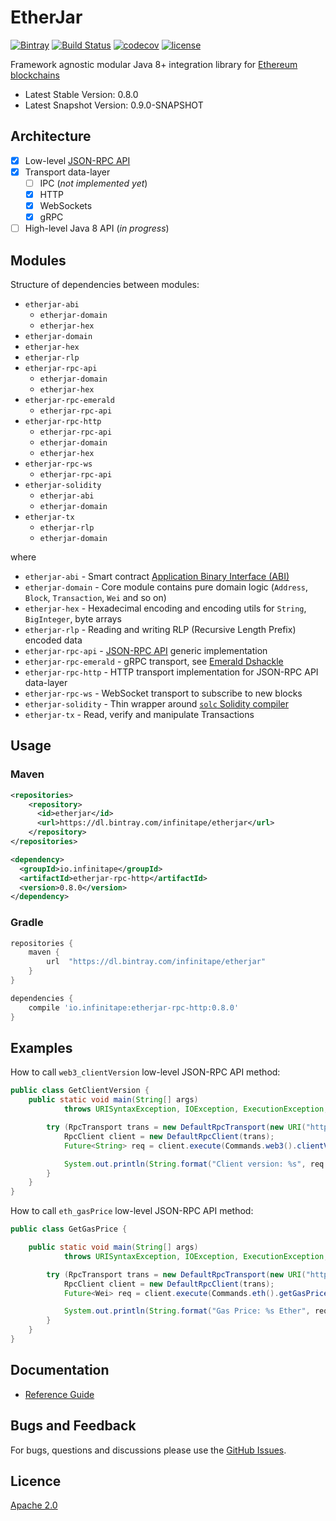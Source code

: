 # EtherJar

[![Bintray](https://img.shields.io/bintray/v/infinitape/etherjar/etherjar-domain.svg)](https://bintray.com/infinitape/etherjar)
[![Build Status](https://travis-ci.org/Infinitape/etherjar.svg?branch=master)](https://travis-ci.org/Infinitape/etherjar)
[![codecov](https://codecov.io/gh/Infinitape/etherjar/branch/master/graph/badge.svg)](https://codecov.io/gh/Infinitape/etherjar)
[![license](https://img.shields.io/github/license/infinitape/etherjar.svg?maxAge=2592000)](https://github.com/infinitape/etherjar/blob/master/LICENSE)

Framework agnostic modular Java 8+ integration library for [Ethereum blockchains](https://www.ethereum.org)

- Latest Stable Version: 0.8.0
- Latest Snapshot Version: 0.9.0-SNAPSHOT

## Architecture

* [x] Low-level [JSON-RPC API](https://github.com/ethereum/wiki/wiki/JSON-RPC)
* [x] Transport data-layer 
  * [ ] IPC (_not implemented yet_)  
  * [x] HTTP
  * [x] WebSockets
  * [x] gRPC
* [ ] High-level Java 8 API (_in progress_)

## Modules

Structure of dependencies between modules:

* `etherjar-abi`
  * `etherjar-domain`
  * `etherjar-hex`
* `etherjar-domain`
* `etherjar-hex`  
* `etherjar-rlp`
* `etherjar-rpc-api`  
  * `etherjar-domain`
  * `etherjar-hex`
* `etherjar-rpc-emerald`
  * `etherjar-rpc-api`
* `etherjar-rpc-http`
  * `etherjar-rpc-api`
  * `etherjar-domain`
  * `etherjar-hex`
* `etherjar-rpc-ws`  
  * `etherjar-rpc-api`
* `etherjar-solidity`
  * `etherjar-abi`
  * `etherjar-domain`
* `etherjar-tx`
  * `etherjar-rlp`
  * `etherjar-domain`

where

* `etherjar-abi` - Smart contract [Application Binary Interface (ABI)](https://github.com/ethereum/wiki/wiki/Ethereum-Contract-ABI)
* `etherjar-domain` - Core module contains pure domain logic (`Address`, `Block`, `Transaction`, `Wei` and so on)
* `etherjar-hex` - Hexadecimal encoding and encoding utils for `String`, `BigInteger`, byte arrays
* `etherjar-rlp` - Reading and writing RLP (Recursive Length Prefix) encoded data 
* `etherjar-rpc-api` - [JSON-RPC API](https://github.com/ethereum/wiki/wiki/JSON-RPC) generic implementation
* `etherjar-rpc-emerald` - gRPC transport, see [Emerald Dshackle](https://github.com/emeraldpay/dshackle)
* `etherjar-rpc-http` - HTTP transport implementation for JSON-RPC API data-layer
* `etherjar-rpc-ws` - WebSocket transport to subscribe to new blocks
* `etherjar-solidity` - Thin wrapper around [`solc` Solidity compiler](https://github.com/ethereum/solidity)
* `etherjar-tx` - Read, verify and manipulate Transactions   

## Usage

### Maven

```xml
<repositories>
    <repository>
      <id>etherjar</id>
      <url>https://dl.bintray.com/infinitape/etherjar</url>
    </repository>
</repositories>

<dependency>
  <groupId>io.infinitape</groupId>
  <artifactId>etherjar-rpc-http</artifactId>
  <version>0.8.0</version>
</dependency>
```

### Gradle

```groovy
repositories {
    maven {
        url  "https://dl.bintray.com/infinitape/etherjar" 
    }
}

dependencies {
    compile 'io.infinitape:etherjar-rpc-http:0.8.0'
}
```

## Examples

How to call `web3_clientVersion` low-level JSON-RPC API method:

```java
public class GetClientVersion {
    public static void main(String[] args)
            throws URISyntaxException, IOException, ExecutionException, InterruptedException {

        try (RpcTransport trans = new DefaultRpcTransport(new URI("http://127.0.0.1:8545"))) {
            RpcClient client = new DefaultRpcClient(trans);
            Future<String> req = client.execute(Commands.web3().clientVersion());

            System.out.println(String.format("Client version: %s", req.get()));
        }
    }
}
```

How to call `eth_gasPrice` low-level JSON-RPC API method:

```java
public class GetGasPrice {

    public static void main(String[] args)
            throws URISyntaxException, IOException, ExecutionException, InterruptedException {

        try (RpcTransport trans = new DefaultRpcTransport(new URI("http://127.0.0.1:8545"))) {
            RpcClient client = new DefaultRpcClient(trans);
            Future<Wei> req = client.execute(Commands.eth().getGasPrice());

            System.out.println(String.format("Gas Price: %s Ether", req.get().toEthers(12)));
        }
    }
}
```

## Documentation

* [Reference Guide](./docs/index.md)

## Bugs and Feedback

For bugs, questions and discussions please use the [GitHub Issues](https://github.com/Infinitape/etherjar/issues).

## Licence

[Apache 2.0](LICENSE)
